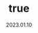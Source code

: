 ---
wip: "True"
id: "39591"
title:
  de: "Vergilbte Ophiotaurosleder-Schatzkarte"
  en: "Timeworn Ophiotauroskin Map"
  fr: "Vieille carte en peau d'ophiotauros"
  ja: "古ぼけた地図G15"
  cn: "陈旧的蛇牛革地图"
  ko: "15등급 오래된 지도"
layout: treasuremap
page_type: guide
categories: "treasuremap"
instanceType: "treasuremap"
date: "2023.01.10"
patchNumber: "6.3"
patchName: "Gods Revel, Lands Tremble"
expac: "ew"
image: "/assets/img/content/klassen/Chocobo.webp"
terms:
    - term: "TreasureMaps"
    - term: "Gods Revel, Lands Tremble"
sortid: 24
order: 24
plvl: 90
slug: "vergilbte_ophiotaurosleder_schatzkarte"
maxpartysize: 8
treasuredungeons:
  - name: "the Shifting Gymnasion Agonon"
zones:
  - zonename: "Elpis"
    fullimage: "/assets/img/treasuremaps/Vergilbte Ophiotaurosleder-Schatzkarte/Elpis.webp"
    subimage:
      - "/assets/img/treasuremaps/Vergilbte Ophiotaurosleder-Schatzkarte/Elpis/A.webp"
      - "/assets/img/treasuremaps/Vergilbte Ophiotaurosleder-Schatzkarte/Elpis/B.webp"
      - "/assets/img/treasuremaps/Vergilbte Ophiotaurosleder-Schatzkarte/Elpis/C.webp"
      - "/assets/img/treasuremaps/Vergilbte Ophiotaurosleder-Schatzkarte/Elpis/D.webp"
      - "/assets/img/treasuremaps/Vergilbte Ophiotaurosleder-Schatzkarte/Elpis/E.webp"
      - "/assets/img/treasuremaps/Vergilbte Ophiotaurosleder-Schatzkarte/Elpis/F.webp"
      - "/assets/img/treasuremaps/Vergilbte Ophiotaurosleder-Schatzkarte/Elpis/G.webp"
      - "/assets/img/treasuremaps/Vergilbte Ophiotaurosleder-Schatzkarte/Elpis/H.webp"
---